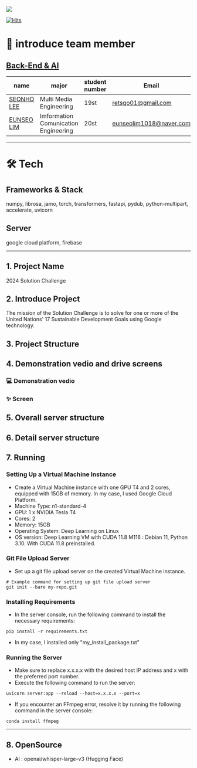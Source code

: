  <div><img src="https://capsule-render.vercel.app/api?type=waving&color=0:1FA9DC,100:D5E9AA&text=Earlips" /></div>


[![Hits](https://hits.seeyoufarm.com/api/count/incr/badge.svg?url=https%3A%2F%2Fgithub.com%2FGDSC-DGU%2F2024-SolutionChallenge-earlips-frontend&count_bg=%238B8B8B&title_bg=%231FA9DC&icon=wechat.svg&icon_color=%23E7E7E7&title=Connecting+your+ears+to+your+lips%2C+Earlips&edge_flat=false)](https://hits.seeyoufarm.com)

# 👋 introduce team member

## [Back-End & AI](/2024-SolutionChallenge-earlips-AI/README.md)

| name                                         | major          | student number   | Email                |
| -------------------------------------------- | -------------- | ------ | -------------------- |
| [SEONHO LEE](https://github.com/capableofanything)| Multi Media Engineering| 19st |retsgo01@gmail.com|
| [EUNSEO LIM](https://github.com/som0309) |Imformation Comunication Engineering| 20st |eunseolim1018@naver.com|


---

# 🛠️ Tech

## Frameworks & Stack
numpy, librosa, jamo, torch, transformers, fastapi, pydub, python-multipart, accelerate, uvicorn

## Server
google cloud platform, firebase

---

## 1. Project Name
2024 Solution Challenge

## 2. Introduce Project
The mission of the Solution Challenge is to solve for one or more of the United Nations' 17 Sustainable Development Goals using Google technology.

## 3. Project Structure


## 4. Demonstration vedio and drive screens

### 💻 Demonstration vedio

### ✨ Screen

## 5. Overall server structure


## 6. Detail server structure


## 7. Running
### Setting Up a Virtual Machine Instance
* Create a Virtual Machine instance with one GPU T4 and 2 cores, equipped with 15GB of memory. In my case, I used Google Cloud Platform.
* Machine Type: n1-standard-4
* GPU: 1 x NVIDIA Tesla T4 
* Cores: 2
* Memory: 15GB
* Operating System: Deep Learning on Linux
* OS version: Deep Learning VM with CUDA 11.8 M116 : Debian 11, Python 3.10. With CUDA 11.8 preinstalled.
### Git File Upload Server
* Set up a git file upload server on the created Virtual Machine instance.
```console
# Example command for setting up git file upload server
git init --bare my-repo.git
```
### Installing Requirements
* In the server console, run the following command to install the necessary requirements:
```console
pip install -r requirements.txt
```
* In my case, I installed only "my_install_package.txt"
### Running the Server
* Make sure to replace x.x.x.x with the desired host IP address and x with the preferred port number.
* Execute the following command to run the server:
```console
uvicorn server:app --reload --host=x.x.x.x --port=x
```
* If you encounter an FFmpeg error, resolve it by running the following command in the server console:
```console
conda install ffmpeg
```
---
## 8. OpenSource 
* AI : openai/whisper-large-v3 (Hugging Face)
